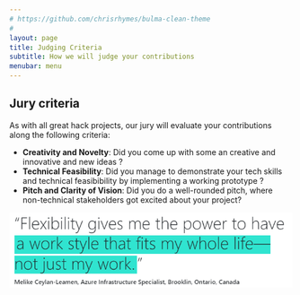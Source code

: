 ```yaml
---
# https://github.com/chrisrhymes/bulma-clean-theme
#
layout: page
title: Judging Criteria
subtitle: How we will judge your contributions
menubar: menu
---
```


## Jury criteria

As with all great hack projects, our jury will evaluate your contributions along the following criteria:

- **Creativity and Novelty**: Did you come up with some an creative and innovative and new ideas ?
- **Technical Feasibility**: Did you manage to demonstrate your tech skills and technical feasibibility by implementing a working prototype ?
- **Pitch and Clarity of Vision**: Did you do a well-rounded pitch, where non-technical stakeholders got excited about your project?

![](img/quote_2.png)
